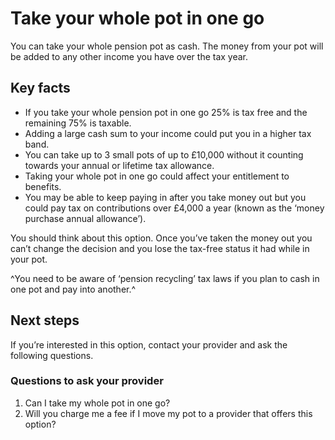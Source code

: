 # Take your whole pot in one go

You can take your whole pension pot as cash. The money from your pot will be added to any other income you have over the tax year.

## Key facts

* If you take your whole pension pot in one go 25% is tax free and the remaining 75% is taxable.
* Adding a large cash sum to your income could put you in a higher tax band.
* You can take up to 3 small pots of up to £10,000 without it counting towards your annual or lifetime tax allowance.
* Taking your whole pot in one go could affect your entitlement to benefits.
* You may be able to keep paying in after you take money out but you could pay tax on contributions over £4,000 a year (known as the ‘money purchase annual allowance’).

You should think about this option. Once you’ve taken the money out you can’t change the decision and you lose the tax-free status it had while in your pot.  

^You need to be aware of ‘pension recycling’ tax laws if you plan to cash in one pot and pay into another.^

## Next steps

If you’re interested in this option, contact your provider and ask the following questions.

###  Questions to ask your provider

1. Can I take my whole pot in one go?
2. Will you charge me a fee if I move my pot to a provider that offers this option?
